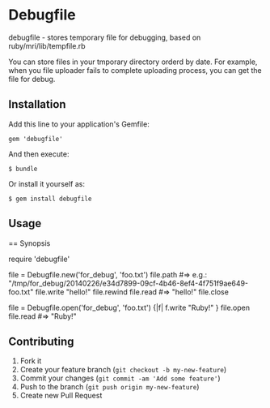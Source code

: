 # Debugfile

debugfile - stores temporary file for debugging, based on ruby/mri/lib/tempfile.rb

You can store files in your tmporary directory orderd by date. For example, when you file uploader fails to complete uploading process, you can get the file for debug.
## Installation

Add this line to your application's Gemfile:

    gem 'debugfile'

And then execute:

    $ bundle

Or install it yourself as:

    $ gem install debugfile

## Usage


== Synopsis

  require 'debugfile'

  file = Debugfile.new('for_debug', 'foo.txt')
  file.path #=> e.g.: "/tmp/for_debug/20140226/e34d7899-09cf-4b46-8ef4-4f751f9ae649-foo.txt"
  file.write "hello!"
  file.rewind
  file.read  #=> "hello!"
  file.close

  file = Debugfile.open('for_debug', 'foo.txt') {|f| f.write "Ruby!" }
  file.open
  file.read #=> "Ruby!"

## Contributing

1. Fork it
2. Create your feature branch (`git checkout -b my-new-feature`)
3. Commit your changes (`git commit -am 'Add some feature'`)
4. Push to the branch (`git push origin my-new-feature`)
5. Create new Pull Request
